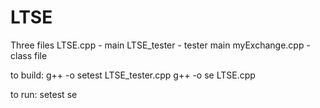 # LTSE
Three files
LTSE.cpp - main
LTSE_tester - tester main
myExchange.cpp - class file

to build:
g++ -o setest LTSE_tester.cpp
g++ -o se LTSE.cpp

to run:
setest
se

